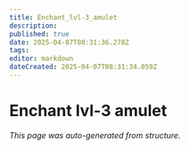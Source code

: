```yaml
---
title: Enchant_lvl-3_amulet
description: 
published: true
date: 2025-04-07T08:31:36.278Z
tags: 
editor: markdown
dateCreated: 2025-04-07T08:31:34.059Z
---
```


# Enchant lvl-3 amulet

*This page was auto-generated from structure.*